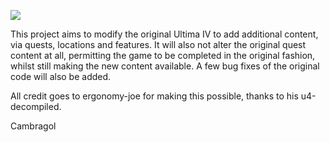 <img src="https://raw.githubusercontent.com/cambragol/ultima-IV-trinity/master/Art/Ultima_IV_Advent_Trinity.png" display=block
    margin=auto; />

This project aims to modify the original Ultima IV to add additional content, via quests, locations and features. It will also not alter the original quest content at all, permitting the game to be completed in the original fashion, whilst still making the new content available. A few bug fixes of the original code will also be added.

All credit goes to ergonomy-joe for making this possible, thanks to his u4-decompiled.

Cambragol
